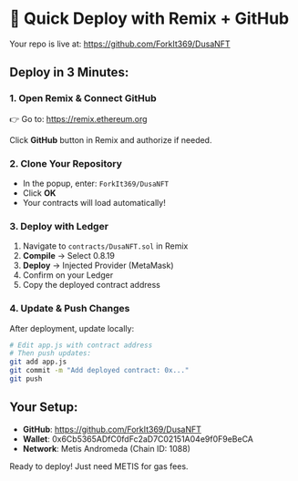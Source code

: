 # 🚀 Quick Deploy with Remix + GitHub

Your repo is live at: https://github.com/ForkIt369/DusaNFT

## Deploy in 3 Minutes:

### 1. Open Remix & Connect GitHub
👉 Go to: https://remix.ethereum.org

Click **GitHub** button in Remix and authorize if needed.

### 2. Clone Your Repository
- In the popup, enter: `ForkIt369/DusaNFT`
- Click **OK**
- Your contracts will load automatically!

### 3. Deploy with Ledger
1. Navigate to `contracts/DusaNFT.sol` in Remix
2. **Compile** → Select 0.8.19
3. **Deploy** → Injected Provider (MetaMask)
4. Confirm on your Ledger
5. Copy the deployed contract address

### 4. Update & Push Changes
After deployment, update locally:
```bash
# Edit app.js with contract address
# Then push updates:
git add app.js
git commit -m "Add deployed contract: 0x..."
git push
```

## Your Setup:
- **GitHub**: https://github.com/ForkIt369/DusaNFT
- **Wallet**: 0x6Cb5365ADfC0fdFc2aD7C02151A04e9f0F9eBeCA
- **Network**: Metis Andromeda (Chain ID: 1088)

Ready to deploy! Just need METIS for gas fees.